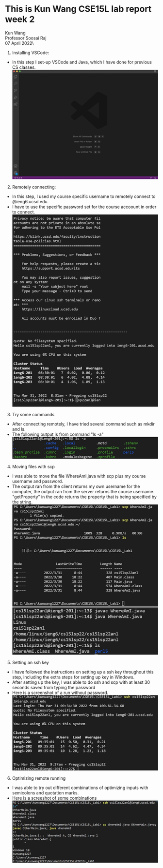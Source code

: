 # This is Kun Wang CSE15L lab report week 2
Kun Wang\
Professor Soosai Raj\
07 April 2022\

1. Installing VSCode:
- In this step I set-up VSCode and Java, which I have done for previous CS classes.\
![vscode_open](vscode_open.jpg)

2. Remotely connecting:
- In this step, I used my course specific username to remotely connect to @ieng6.ucsd.edu.
- I have to use the specific password set for the course accoount in order to connect.
![remote_connect](remote_connect.jpg)

3. Try some commands
- After connecting remotely, I have tried several command such as mkdir and ls.
- The following output is from command "ls -a"
![try_command](try_command.jpg)

4. Moving files with scp
- I was able to move the file WhereAmI.java with scp plus my course username and password.
- The output ran from the client returns my own username for the computer, the output ran from the server returns the course username.
"getProperty" in the code returns the property that is being specified by the string.
![Move_scp_1](Move_scp_1.jpg)
![Move_scp_2](Move_scp_2.jpg)

5. Setting an ssh key
- I have followed the instructions on setting up a ssh key throughout this step, including the extra steps for setting up key in Windows.
- After setting up the key, I was able to do ssh and scp with at least 30 seconds saved from typing the password
- Here is a screenshot of a run without password.
![Run_key](Run_key.jpg)

6. Optimizing remote running
- I was able to try out different combinations of optimizing inputs with semicolons and quotation marks.
- Here is a screeshot of some combinations
![Optimizing_Run](Optimizing_Run.jpg)
